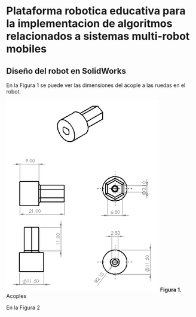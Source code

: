 # Plataforma robotica educativa para la implementacion de algoritmos relacionados a sistemas multi-robot mobiles 
## Diseño del robot en SolidWorks
En la Figura 1 se puede ver las dimensiones del acople a las ruedas en el robot.

![](https://github.com/VerabelGonzales/vera_multi_robot_platform/blob/main/Acople_Motor_II.PNG)
**Figura 1.** Acoples

En la Figura 2 

